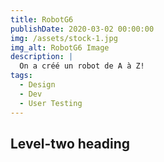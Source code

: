 ```yaml
---
title: RobotG6
publishDate: 2020-03-02 00:00:00
img: /assets/stock-1.jpg
img_alt: RobotG6 Image
description: |
  On a créé un robot de A à Z!
tags:
  - Design
  - Dev
  - User Testing
---
```


## Level-two heading
